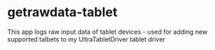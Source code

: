 # getrawdata-tablet
This app logs raw input data of tablet devices - used for adding new supported talbets to my UltraTabletDriver tablet driver

